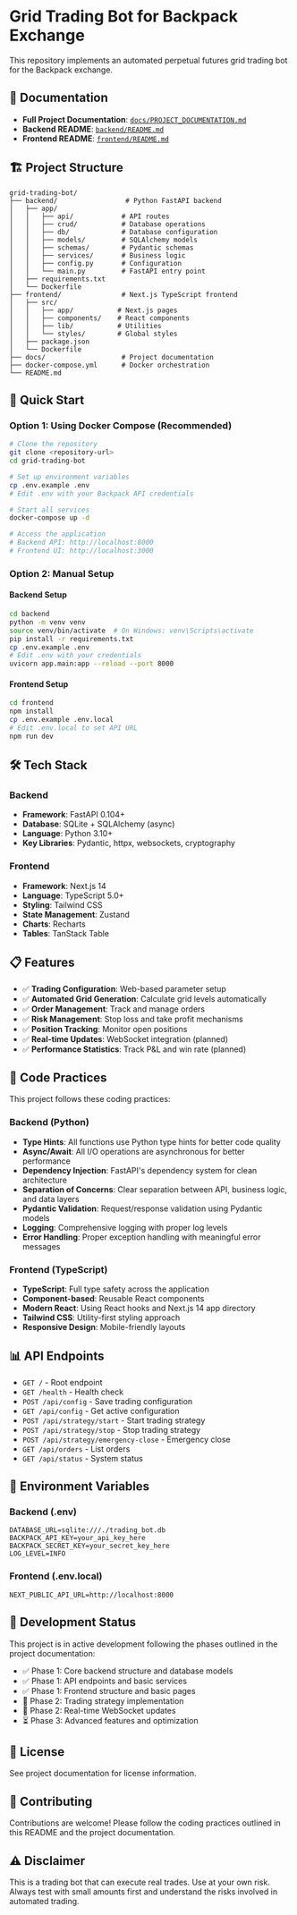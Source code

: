 # Grid Trading Bot for Backpack Exchange

This repository implements an automated perpetual futures grid trading bot for the Backpack exchange.

## 📖 Documentation

- **Full Project Documentation**: [`docs/PROJECT_DOCUMENTATION.md`](docs/PROJECT_DOCUMENTATION.md)
- **Backend README**: [`backend/README.md`](backend/README.md)
- **Frontend README**: [`frontend/README.md`](frontend/README.md)

## 🏗️ Project Structure

```
grid-trading-bot/
├── backend/                 # Python FastAPI backend
│   ├── app/
│   │   ├── api/            # API routes
│   │   ├── crud/           # Database operations
│   │   ├── db/             # Database configuration
│   │   ├── models/         # SQLAlchemy models
│   │   ├── schemas/        # Pydantic schemas
│   │   ├── services/       # Business logic
│   │   ├── config.py       # Configuration
│   │   └── main.py         # FastAPI entry point
│   ├── requirements.txt
│   └── Dockerfile
├── frontend/               # Next.js TypeScript frontend
│   ├── src/
│   │   ├── app/           # Next.js pages
│   │   ├── components/    # React components
│   │   ├── lib/           # Utilities
│   │   └── styles/        # Global styles
│   ├── package.json
│   └── Dockerfile
├── docs/                   # Project documentation
├── docker-compose.yml      # Docker orchestration
└── README.md
```

## 🚀 Quick Start

### Option 1: Using Docker Compose (Recommended)

```bash
# Clone the repository
git clone <repository-url>
cd grid-trading-bot

# Set up environment variables
cp .env.example .env
# Edit .env with your Backpack API credentials

# Start all services
docker-compose up -d

# Access the application
# Backend API: http://localhost:8000
# Frontend UI: http://localhost:3000
```

### Option 2: Manual Setup

#### Backend Setup

```bash
cd backend
python -m venv venv
source venv/bin/activate  # On Windows: venv\Scripts\activate
pip install -r requirements.txt
cp .env.example .env
# Edit .env with your credentials
uvicorn app.main:app --reload --port 8000
```

#### Frontend Setup

```bash
cd frontend
npm install
cp .env.example .env.local
# Edit .env.local to set API URL
npm run dev
```

## 🛠️ Tech Stack

### Backend
- **Framework**: FastAPI 0.104+
- **Database**: SQLite + SQLAlchemy (async)
- **Language**: Python 3.10+
- **Key Libraries**: Pydantic, httpx, websockets, cryptography

### Frontend
- **Framework**: Next.js 14
- **Language**: TypeScript 5.0+
- **Styling**: Tailwind CSS
- **State Management**: Zustand
- **Charts**: Recharts
- **Tables**: TanStack Table

## 📋 Features

- ✅ **Trading Configuration**: Web-based parameter setup
- ✅ **Automated Grid Generation**: Calculate grid levels automatically
- ✅ **Order Management**: Track and manage orders
- ✅ **Risk Management**: Stop loss and take profit mechanisms
- ✅ **Position Tracking**: Monitor open positions
- ✅ **Real-time Updates**: WebSocket integration (planned)
- ✅ **Performance Statistics**: Track P&L and win rate (planned)

## 🔧 Code Practices

This project follows these coding practices:

### Backend (Python)
- **Type Hints**: All functions use Python type hints for better code quality
- **Async/Await**: All I/O operations are asynchronous for better performance
- **Dependency Injection**: FastAPI's dependency system for clean architecture
- **Separation of Concerns**: Clear separation between API, business logic, and data layers
- **Pydantic Validation**: Request/response validation using Pydantic models
- **Logging**: Comprehensive logging with proper log levels
- **Error Handling**: Proper exception handling with meaningful error messages

### Frontend (TypeScript)
- **TypeScript**: Full type safety across the application
- **Component-based**: Reusable React components
- **Modern React**: Using React hooks and Next.js 14 app directory
- **Tailwind CSS**: Utility-first styling approach
- **Responsive Design**: Mobile-friendly layouts

## 📊 API Endpoints

- `GET /` - Root endpoint
- `GET /health` - Health check
- `POST /api/config` - Save trading configuration
- `GET /api/config` - Get active configuration
- `POST /api/strategy/start` - Start trading strategy
- `POST /api/strategy/stop` - Stop trading strategy
- `POST /api/strategy/emergency-close` - Emergency close
- `GET /api/orders` - List orders
- `GET /api/status` - System status

## 🔐 Environment Variables

### Backend (.env)
```env
DATABASE_URL=sqlite:///./trading_bot.db
BACKPACK_API_KEY=your_api_key_here
BACKPACK_SECRET_KEY=your_secret_key_here
LOG_LEVEL=INFO
```

### Frontend (.env.local)
```env
NEXT_PUBLIC_API_URL=http://localhost:8000
```

## 🧪 Development Status

This project is in active development following the phases outlined in the project documentation:

- ✅ Phase 1: Core backend structure and database models
- ✅ Phase 1: API endpoints and basic services
- ✅ Phase 1: Frontend structure and basic pages
- 🔄 Phase 2: Trading strategy implementation
- 🔄 Phase 2: Real-time WebSocket updates
- ⏳ Phase 3: Advanced features and optimization

## 📝 License

See project documentation for license information.

## 🤝 Contributing

Contributions are welcome! Please follow the coding practices outlined in this README and the project documentation.

## ⚠️ Disclaimer

This is a trading bot that can execute real trades. Use at your own risk. Always test with small amounts first and understand the risks involved in automated trading.

